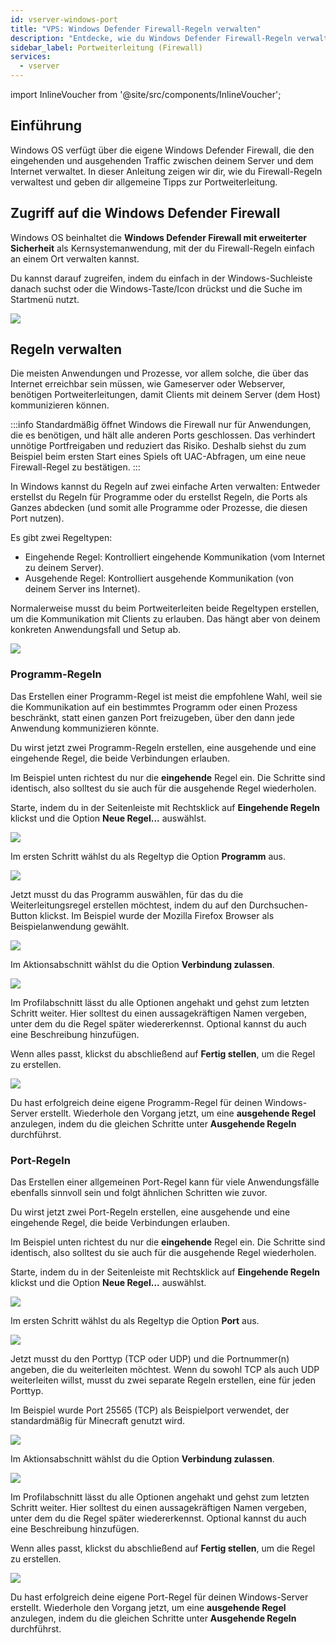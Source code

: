```yaml
---
id: vserver-windows-port
title: "VPS: Windows Defender Firewall-Regeln verwalten"
description: "Entdecke, wie du Windows Defender Firewall-Regeln verwaltest und Portweiterleitungen für sichere Server-Kommunikation optimierst → Jetzt mehr erfahren"
sidebar_label: Portweiterleitung (Firewall)
services:
  - vserver
---
```


import InlineVoucher from '@site/src/components/InlineVoucher';

## Einführung

Windows OS verfügt über die eigene Windows Defender Firewall, die den eingehenden und ausgehenden Traffic zwischen deinem Server und dem Internet verwaltet. In dieser Anleitung zeigen wir dir, wie du Firewall-Regeln verwaltest und geben dir allgemeine Tipps zur Portweiterleitung.

<InlineVoucher />

## Zugriff auf die Windows Defender Firewall

Windows OS beinhaltet die **Windows Defender Firewall mit erweiterter Sicherheit** als Kernsystemanwendung, mit der du Firewall-Regeln einfach an einem Ort verwalten kannst.

Du kannst darauf zugreifen, indem du einfach in der Windows-Suchleiste danach suchst oder die Windows-Taste/Icon drückst und die Suche im Startmenü nutzt.

![](https://screensaver01.zap-hosting.com/index.php/s/MEdQwo2do8zA84m/preview)

## Regeln verwalten

Die meisten Anwendungen und Prozesse, vor allem solche, die über das Internet erreichbar sein müssen, wie Gameserver oder Webserver, benötigen Portweiterleitungen, damit Clients mit deinem Server (dem Host) kommunizieren können.

:::info
Standardmäßig öffnet Windows die Firewall nur für Anwendungen, die es benötigen, und hält alle anderen Ports geschlossen. Das verhindert unnötige Portfreigaben und reduziert das Risiko. Deshalb siehst du zum Beispiel beim ersten Start eines Spiels oft UAC-Abfragen, um eine neue Firewall-Regel zu bestätigen.
:::

In Windows kannst du Regeln auf zwei einfache Arten verwalten: Entweder erstellst du Regeln für Programme oder du erstellst Regeln, die Ports als Ganzes abdecken (und somit alle Programme oder Prozesse, die diesen Port nutzen).

Es gibt zwei Regeltypen:
- Eingehende Regel: Kontrolliert eingehende Kommunikation (vom Internet zu deinem Server).
- Ausgehende Regel: Kontrolliert ausgehende Kommunikation (von deinem Server ins Internet).

Normalerweise musst du beim Portweiterleiten beide Regeltypen erstellen, um die Kommunikation mit Clients zu erlauben. Das hängt aber von deinem konkreten Anwendungsfall und Setup ab.

![](https://screensaver01.zap-hosting.com/index.php/s/a8HCX6ZyWfemQtN/preview)

### Programm-Regeln

Das Erstellen einer Programm-Regel ist meist die empfohlene Wahl, weil sie die Kommunikation auf ein bestimmtes Programm oder einen Prozess beschränkt, statt einen ganzen Port freizugeben, über den dann jede Anwendung kommunizieren könnte.

Du wirst jetzt zwei Programm-Regeln erstellen, eine ausgehende und eine eingehende Regel, die beide Verbindungen erlauben.

Im Beispiel unten richtest du nur die **eingehende** Regel ein. Die Schritte sind identisch, also solltest du sie auch für die ausgehende Regel wiederholen.

Starte, indem du in der Seitenleiste mit Rechtsklick auf **Eingehende Regeln** klickst und die Option **Neue Regel...** auswählst.

![](https://screensaver01.zap-hosting.com/index.php/s/mnZXWgEWyxSciE4/preview)

Im ersten Schritt wählst du als Regeltyp die Option **Programm** aus.

![](https://screensaver01.zap-hosting.com/index.php/s/NPm9ae8BsD78An9/preview)

Jetzt musst du das Programm auswählen, für das du die Weiterleitungsregel erstellen möchtest, indem du auf den Durchsuchen-Button klickst. Im Beispiel wurde der Mozilla Firefox Browser als Beispielanwendung gewählt.

![](https://screensaver01.zap-hosting.com/index.php/s/XsS2iTa4JjXF8j5/preview)

Im Aktionsabschnitt wählst du die Option **Verbindung zulassen**.

![](https://screensaver01.zap-hosting.com/index.php/s/pnFz9EoxPqPT8xS/preview)

Im Profilabschnitt lässt du alle Optionen angehakt und gehst zum letzten Schritt weiter. Hier solltest du einen aussagekräftigen Namen vergeben, unter dem du die Regel später wiedererkennst. Optional kannst du auch eine Beschreibung hinzufügen.

Wenn alles passt, klickst du abschließend auf **Fertig stellen**, um die Regel zu erstellen.

![](https://screensaver01.zap-hosting.com/index.php/s/dpWEYFYGtWQYkw3/preview)

Du hast erfolgreich deine eigene Programm-Regel für deinen Windows-Server erstellt. Wiederhole den Vorgang jetzt, um eine **ausgehende Regel** anzulegen, indem du die gleichen Schritte unter **Ausgehende Regeln** durchführst.

### Port-Regeln

Das Erstellen einer allgemeinen Port-Regel kann für viele Anwendungsfälle ebenfalls sinnvoll sein und folgt ähnlichen Schritten wie zuvor.

Du wirst jetzt zwei Port-Regeln erstellen, eine ausgehende und eine eingehende Regel, die beide Verbindungen erlauben.

Im Beispiel unten richtest du nur die **eingehende** Regel ein. Die Schritte sind identisch, also solltest du sie auch für die ausgehende Regel wiederholen.

Starte, indem du in der Seitenleiste mit Rechtsklick auf **Eingehende Regeln** klickst und die Option **Neue Regel...** auswählst.

![](https://screensaver01.zap-hosting.com/index.php/s/mnZXWgEWyxSciE4/preview)

Im ersten Schritt wählst du als Regeltyp die Option **Port** aus.

![](https://screensaver01.zap-hosting.com/index.php/s/eobA3wzbwQSqjpK/preview)

Jetzt musst du den Porttyp (TCP oder UDP) und die Portnummer(n) angeben, die du weiterleiten möchtest. Wenn du sowohl TCP als auch UDP weiterleiten willst, musst du zwei separate Regeln erstellen, eine für jeden Porttyp.

Im Beispiel wurde Port 25565 (TCP) als Beispielport verwendet, der standardmäßig für Minecraft genutzt wird.

![](https://screensaver01.zap-hosting.com/index.php/s/yMco5L6ERWiLEHk/preview)

Im Aktionsabschnitt wählst du die Option **Verbindung zulassen**.

![](https://screensaver01.zap-hosting.com/index.php/s/pnFz9EoxPqPT8xS/preview)

Im Profilabschnitt lässt du alle Optionen angehakt und gehst zum letzten Schritt weiter. Hier solltest du einen aussagekräftigen Namen vergeben, unter dem du die Regel später wiedererkennst. Optional kannst du auch eine Beschreibung hinzufügen.

Wenn alles passt, klickst du abschließend auf **Fertig stellen**, um die Regel zu erstellen.

![](https://screensaver01.zap-hosting.com/index.php/s/Ro5k6JgTF73exoH/preview)

Du hast erfolgreich deine eigene Port-Regel für deinen Windows-Server erstellt. Wiederhole den Vorgang jetzt, um eine **ausgehende Regel** anzulegen, indem du die gleichen Schritte unter **Ausgehende Regeln** durchführst.

<InlineVoucher />